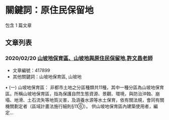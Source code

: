 # 關鍵詞：原住民保留地

包含 1 篇文章

## 文章列表

### 2020/02/20 [山坡地保育區、山坡地與原住民保留地,許文昌老師](../../articles/417899_%E5%B1%B1%E5%9D%A1%E5%9C%B0%E4%BF%9D%E8%82%B2%E5%8D%80%E3%80%81%E5%B1%B1%E5%9D%A1%E5%9C%B0%E8%88%87%E5%8E%9F%E4%BD%8F%E6%B0%91%E4%BF%9D%E7%95%99%E5%9C%B0%2C%E8%A8%B1%E6%96%87%E6%98%8C%E8%80%81%E5%B8%AB.md)
- 文章編號：417899
- 其他關鍵詞：山坡地保育區, 山坡地

• (一) 山坡地保育區： 非都市土地之分區種類共11種，其中一種分區為山坡地保育區。所稱山坡地保育區，指為保護自然生態資源、景觀、環境，與防治沖蝕、崩塌、地滑、土石流失等地質災害，及涵養水源等水土保育，依有關法規，會同有關機關劃定者（區域計畫法施行細則§11⑥）。 供山坡地保育區內建築使用者，編定...
